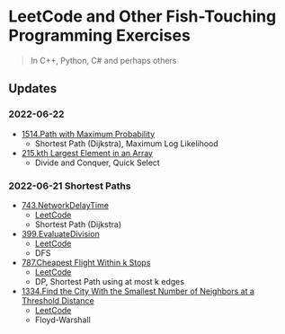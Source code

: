 # LeetCode and Other Fish-Touching Programming Exercises

> In C++, Python, C# and perhaps others

## Updates

### 2022-06-22

- [1514.Path with Maximum Probability](./1514.PathWithMaxProbability/PathWithMaxProbability.cpp)
  - Shortest Path (Dijkstra), Maximum Log Likelihood
- [215.kth Largest Element in an Array](./215.kthLargestElement/kthLargestElement.cpp)
  - Divide and Conquer, Quick Select

### 2022-06-21 Shortest Paths

- [743.NetworkDelayTime](./743.NetworkDelayTime/NetworkDelayTime.cpp)
  - [LeetCode](https://leetcode.com/problems/network-delay-time/)
  - Shortest Path (Dijkstra)
- [399.EvaluateDivision](./399.EvaluateDivision/EvaluateDivision.cpp)
  - [LeetCode](https://leetcode.com/problems/evaluate-division/)
  - DFS
- [787.Cheapest Flight Within k Stops](./787.ShortestPathUsingKEdges/CheapestFlights.cpp)
  - [LeetCode](https://leetcode.com/problems/cheapest-flights-within-k-stops/)
  - DP, Shortest Path using at most k edges
- [1334.Find the City With the Smallest Number of Neighbors at a Threshold Distance](./1334.FindTheCity/FindTheCity.cpp)
  - [LeetCode](https://leetcode.com/problems/find-the-city-with-the-smallest-number-of-neighbors-at-a-threshold-distance/)
  - Floyd-Warshall
